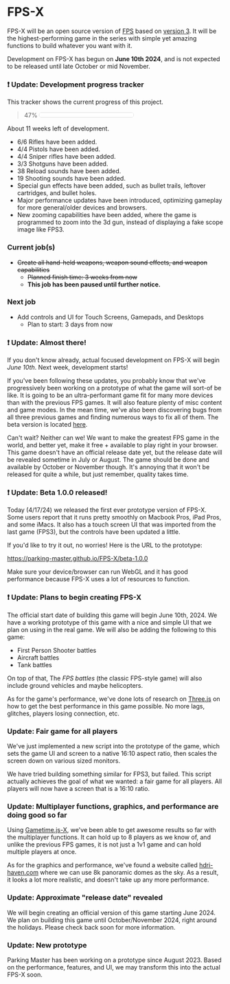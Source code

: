 # FPS-X
FPS-X will be an open source version of [FPS](https://github.com/Parking-Master/FPS) based on [version 3](https://github.com/Parking-Master/FPS3). It will be the highest-performing game in the series with simple yet amazing functions to build whatever you want with it.

Development on FPS-X has begun on __June 10th 2024__, and is not expected to be released until late October or mid November.

### ❗ Update: Development progress tracker
This tracker shows the current progress of this project.
>47% <img height="10" width="47%" src="https://github.com/Parking-Master/Parking-Master-2.0/blob/main/images/bar.png" style="filter:invert(100%);border:1px solid #222;border-radius:5px;"><br>

About 11 weeks left of development.

- 6/6 Rifles have been added.
- 4/4 Pistols have been added.
- 4/4 Sniper rifles have been added.
- 3/3 Shotguns have been added.
- 38 Reload sounds have been added.
- 19 Shooting sounds have been added.
- Special gun effects have been added, such as bullet trails, leftover cartridges, and bullet holes.
- Major performance updates have been introduced, optimizing gameplay for more general/older devices and browsers.
- New zooming capabilities have been added, where the game is programmed to zoom into the 3d gun, instead of displaying a fake scope image like FPS3.

### Current job(s)
- <s>Create all hand-held weapons, weapon sound effects, and weapon capabilities
  - Planned finish time: 3 weeks from now</s>
  - **This job has been paused until further notice.**

### Next job
- Add controls and UI for Touch Screens, Gamepads, and Desktops
  - Plan to start: 3 days from now

### ❗ Update: Almost there!
If you don't know already, actual focused development on FPS-X will begin _June 10th_. Next week, development starts!

If you've been following these updates, you probably know that we've progressively been working on a prototype of what the game will sort-of be like. It is going to be an ultra-performant game fit for many more devices than with the previous FPS games. It will also feature plenty of misc content and game modes. In the mean time, we've also been discovering bugs from all three previous games and finding numerous ways to fix all of them. The beta version is located [here](https://parking-master.github.io/FPS-X/beta-1.0.0).

Can't wait? Neither can we! We want to make the greatest FPS game in the world, and better yet, make it free + available to play right in your browser. This game doesn't have an official release date yet, but the release date will be revealed sometime in July or August. The game should be done and available by October or November though. It's annoying that it won't be released for quite a while, but just remember, quality takes time.

### ❗ Update: Beta 1.0.0 released!
Today (4/17/24) we released the first ever prototype version of FPS-X. Some users report that it runs pretty smoothly on Macbook Pros, iPad Pros, and some iMacs. It also has a touch screen UI that was imported from the last game (FPS3), but the controls have been updated a little.

If you'd like to try it out, no worries! Here is the URL to the prototype:

https://parking-master.github.io/FPS-X/beta-1.0.0

Make sure your device/browser can run WebGL and it has good performance because FPS-X uses a lot of resources to function.

### ❗ Update: Plans to begin creating FPS-X
The official start date of building this game will begin June 10th, 2024. We have a working prototype of this game with a nice and simple UI that we plan on using in the real game. We will also be adding the following to this game:

- First Person Shooter battles
- Aircraft battles
- Tank battles

On top of that, The _FPS battles_ (the classic FPS-style game) will also include ground vehicles and maybe helicopters.

As for the game's performance, we've done lots of research on [Three.js](https://threejs.org) on how to get the best performance in this game possible. No more lags, glitches, players losing connection, etc.

### Update: Fair game for all players
We've just implemented a new script into the prototype of the game, which sets the game UI and screen to a native 16:10 aspect ratio, then scales the screen down on various sized monitors.

We have tried building something similar for FPS3, but failed. This script actually achieves the goal of what we wanted: a fair game for all players. All players will now have a screen that is a 16:10 ratio.

### Update: Multiplayer functions, graphics, and performance are doing good so far
Using [Gametime.js-X](https://x.gametime.js.org), we've been able to get awesome results so far with the multiplayer functions. It can hold up  to 8 players as we know of, and unlike the previous FPS games, it is not just a 1v1 game and can hold multiple players at once.

As for the graphics and performance, we've found a website called [hdri-haven.com](https://hdri-haven.com) where we can use 8k panoramic domes as the sky. As a result, it looks a lot more realistic, and doesn't take up any more performance.

### Update: Approximate "release date" revealed
We will begin creating an official version of this game starting June 2024. We plan on building this game until October/November 2024, right around the holidays. Please check back soon for more information.

### Update: New prototype
Parking Master has been working on a prototype since August 2023. Based on the performance, features, and UI, we may transform this into the actual FPS-X soon.
